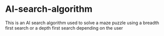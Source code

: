 # AI-search-algorithm
This is an AI search algorithm used to solve a maze puzzle using a breadth first search or a depth first search depending on the user 
